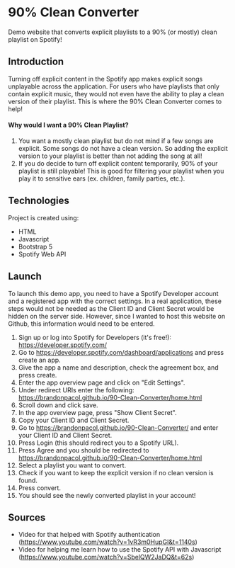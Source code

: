 # 90% Clean Converter
Demo website that converts explicit playlists to a 90% (or mostly) clean playlist on Spotify!

## Introduction
Turning off explicit content in the Spotify app makes explicit songs unplayable across the application. For users who have playlists that only contain explicit music, they would not even have the ability to play a clean version of their playlist. This is where the 90% Clean Converter comes to help!

#### Why would I want a 90% Clean Playlist?
1. You want a mostly clean playlist but do not mind if a few songs are explicit. Some songs do not have a clean version. So adding the explicit version to your playlist is better than not adding the song at all!
2. If you do decide to turn off explicit content temporarily, 90% of your playlist is still playable! This is good for filtering your playlist when you play it to sensitive ears (ex. children, family parties, etc.).

## Technologies
Project is created using:
- HTML
- Javascript
- Bootstrap 5
- Spotify Web API

## Launch
To launch this demo app, you need to have a Spotify Developer account and a registered app with the correct settings.
In a real application, these steps would not be needed as the Client ID and Client Secret would be hidden on the server side. However, since I wanted to host this website on Github, this information would need to be entered.
1. Sign up or log into Spotify for Developers (it's free!): https://developer.spotify.com/
2. Go to https://developer.spotify.com/dashboard/applications and press create an app.
3. Give the app a name and description, check the agreement box, and press create.
4. Enter the app overview page and click on "Edit Settings".
5. Under redirect URIs enter the following: https://brandonpacol.github.io/90-Clean-Converter/home.html
6. Scroll down and click save.
7. In the app overview page, press "Show Client Secret".
8. Copy your Client ID and Client Secret.
9. Go to https://brandonpacol.github.io/90-Clean-Converter/ and enter your Client ID and Client Secret.
10. Press Login (this should redirect you to a Spotify URL).
11. Press Agree and you should be redirected to https://brandonpacol.github.io/90-Clean-Converter/home.html
12. Select a playlist you want to convert.
13. Check if you want to keep the explicit version if no clean version is found.
14. Press convert.
15. You should see the newly converted playlist in your account!

## Sources
- Video for that helped with Spotify authentication (https://www.youtube.com/watch?v=1vR3m0HupGI&t=1140s)
- Video for helping me learn how to use the Spotify API with Javascript (https://www.youtube.com/watch?v=SbelQW2JaDQ&t=62s)
